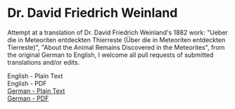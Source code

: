 # Dr. David Friedrich Weinland

Attempt at a translation of Dr. David Friedrich Weinland's 1882 work: "Ueber die in Meteoriten entdeckten Thierreste (Über die in Meteoriten entdeckten Tierreste)", "About the Animal Remains Discovered in the Meteorites", from the original German to English, I welcome all pull requests of submitted translations and/or edits.

English - Plain Text  
English - PDF  
[German - Plain Text](full-text-german.md)  
[German - PDF](https://cdn.solaranamnesis.com/DFWeinland/UBER-DIE-METEORITEN.pdf)  
